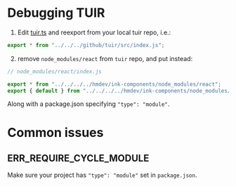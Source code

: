 # Debugging TUIR

1. Edit [tuir.ts](./src/tuir.ts) and reexport from your local tuir repo, i.e.:

```typescript
export * from "../../../github/tuir/src/index.js";
```

2. remove `node_modules/react` from `tuir` repo, and put instead:

```javascript
// node_modules/react/index.js

export * from "../../../../hmdev/ink-components/node_modules/react";
export { default } from "../../../../hmdev/ink-components/node_modules/react";
```

Along with a package.json specifying `"type": "module"`.

# Common issues

## ERR_REQUIRE_CYCLE_MODULE

Make sure your project has `"type": "module"` set in `package.json`.